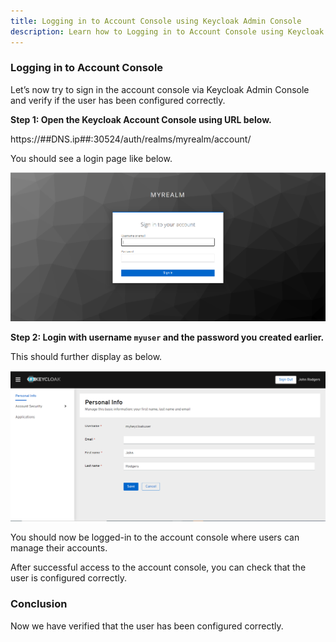 ```yaml
---
title: Logging in to Account Console using Keycloak Admin Console
description: Learn how to Logging in to Account Console using Keycloak Admin Console
---
```


### Logging in to Account Console

Let’s now try to sign in the account console via Keycloak Admin Console and verify if the user has been configured correctly.

**Step 1: Open the Keycloak Account Console using URL below.**

https://##DNS.ip##:30524/auth/realms/myrealm/account/ 

You should see a login page like below.

![](_images/account-console.png)

**Step 2: Login with username `myuser` and the password you created earlier.**

This should further display as below.

  ![](_images/account-console-logged-in-page.png)

You should now be logged-in to the account console where users can manage their accounts.

After successful access to the account console, you can check that the user is configured correctly.


### Conclusion

Now we have verified that the user has been configured correctly.
